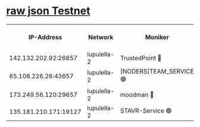 [raw json Testnet](https://rpc-check.jaclalt.stavr.tech/jaclalt/rpc-jaclalt-result.json)
=

<table><tr><th>IP-Address</th><th>Network</th><th>Moniker</th><th>Latest Block Height</th><th>Earliest Block Height</th><th>Catching Up</th><th>Tx Index</th><th>Voting Power</th><th>Scan Time</th></tr><tr><td>142.132.202.92:26857</td><td>lupulella-2</td><td>TrustedPoint 🔴</td><td>7327622</td><td>6282001</td><td>False</td><td>off</td><td>400065</td><td>2024-03-29T07:55:14.182752787UTC</td></tr><tr><td>65.108.226.26:43657</td><td>lupulella-2</td><td>[NODERS]TEAM_SERVICE 🟢</td><td>7327622</td><td>6282001</td><td>False</td><td>on</td><td>0</td><td>2024-03-29T07:55:14.467153205UTC</td></tr><tr><td>173.249.56.120:29657</td><td>lupulella-2</td><td>moodman 🔴</td><td>7327621</td><td>7227621</td><td>False</td><td>off</td><td>1075134</td><td>2024-03-29T07:55:13.959472147UTC</td></tr><tr><td>135.181.210.171:19127</td><td>lupulella-2</td><td>STAVR-Service 🟢</td><td>7327620</td><td>7324001</td><td>False</td><td>on</td><td>0</td><td>2024-03-29T07:55:07.352800137UTC</td></tr></table>
